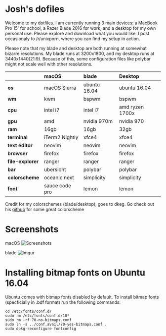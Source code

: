 # Josh's dofiles

Welcome to my dotfiles. I am currently running 3 main devices: a MacBook Pro 15' for school, a Razer Blade 2016 for work, and a desktop for my own personal use. Please explore and download what you would like. I post occasionaly to /r/unixporn, where you can find my setup in action. 

Please note that my blade and desktop are both running at somewhat bizarre resolutions. My blade runs at 3200x1800, and my desktop runs at 3440x1440(21:9). Because of this, some configuration files like polybar might not scale well with other resolutions. 


|              | macOS                | blade                 | Desktop                |
:--------------|:---------------------|:----------------------|:-----------------------|
|**os**            | macOS Sierra         | ubuntu 16.04          | ubuntu 16.04           |
|**wm**            | kwm                  | bspwm                 | bspwm                  |
|**cpu**           | intel i7             | intel i7              | amd ryzen 1700x        |
|**gpu**           | amd                  | nvidia 970m           | nvidia 970             |
|**ram**           | 16gb                 | 16gb                  | 32gb                   |
|**terminal**      | iTerm2 Nightly       | xfce4                 | xfce4                  |
|**text editor**   | neovim               | neovim                | neovim                 |
|**browser**       | firefox              | firefox               | firefox                |
|**file-explorer** | ranger               | ranger                | ranger                 |
|**bar**           | ubersicht            | polybar               | polybar                |
|**colorscheme**   | oceanic next         | simplicity            | simplicity             |
|**font**          | sauce code pro       | lemon                 | lemon                  |

Credit for my colorschemes (blade/desktop), goes to dkeg. Go check out his [github](https://github.com/dkeg/crayolo) for some great colorscheme 



# Screenshots

macOS
![Screenshots](http://i.imgur.com/2Y2dogj.jpg)

blade
![Imgur](http://i.imgur.com/t0bPUxP.jpg)


# Installing bitmap fonts on Ubuntu 16.04

Ubuntu comes with bitmap fonts disabled by default. To install bitmap fonts (specficially in .bdf format) run the following commands:

```
cd /etc/fonts/conf.d/
sudo rm /etc/fonts/conf.d/10*  
sudo rm -rf 70-no-bitmaps.conf 
sudo ln -s ../conf.avail/70-yes-bitmaps.conf .
sudo dpkg-reconfigure fontconfig
```


